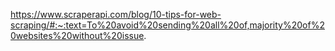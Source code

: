 https://www.scraperapi.com/blog/10-tips-for-web-scraping/#:~:text=To%20avoid%20sending%20all%20of,majority%20of%20websites%20without%20issue.